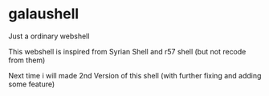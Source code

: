 # galaushell
Just a ordinary webshell

This webshell is inspired from Syrian Shell and r57 shell (but not recode from them)

Next time i will made 2nd Version of this shell (with further fixing and adding some feature)
